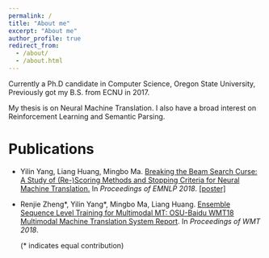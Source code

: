 ```yaml
---
permalink: /
title: "About me"
excerpt: "About me"
author_profile: true
redirect_from:
  - /about/
  - /about.html
---
```




Currently a Ph.D candidate in Computer Science, Oregon State University, Previously got my B.S. from ECNU in 2017.

My thesis is on Neural Machine Translation. I also have a broad interest on Reinforcement Learning and Semantic Parsing.

# Publications

* Yilin Yang, Liang Huang, Mingbo Ma. [Breaking the Beam Search Curse: A Study of (Re-)Scoring Methods and Stopping Criteria for Neural Machine Translation.](https://arxiv.org/abs/1808.09582) In *Proceedings of EMNLP 2018*. [[poster]](https://yilinyang7.github.io/files/emnlp18-poster.pdf)

* Renjie Zheng\*, Yilin Yang\*, Mingbo Ma, Liang Huang. [Ensemble Sequence Level Training for Multimodal MT: OSU-Baidu WMT18 Multimodal Machine Translation System Report](https://arxiv.org/abs/1808.10592). In *Proceedings of WMT 2018*.

  (* indicates equal contribution)


